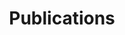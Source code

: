 ---
title: Publications

# View.
#   1 = List
#   2 = Compact
#   3 = Card
#   4 = Citation
view: 2

# Optional banner image (relative to `assets/media/` folder).
banner:
  caption: ''
  image: ''
---